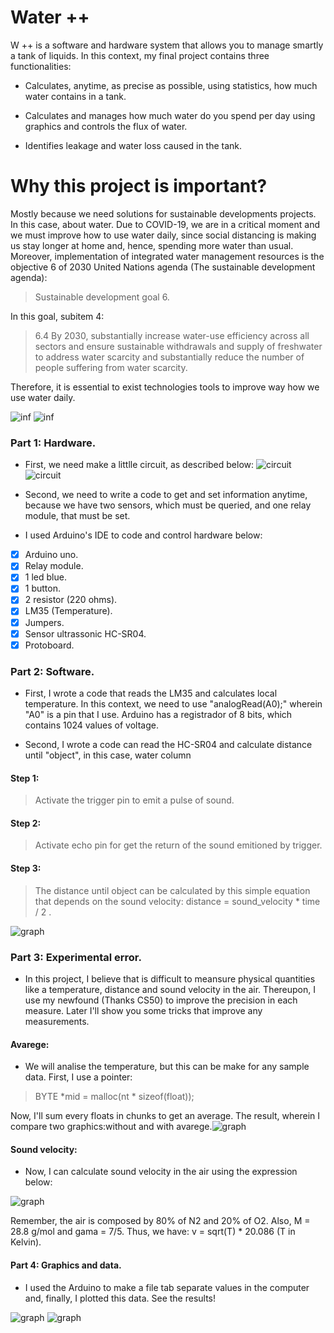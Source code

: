 # Water ++
W ++ is a software and hardware system that allows you to manage smartly a tank of liquids. In this context, my final project contains three functionalities:
- Calculates, anytime, as precise as possible, using statistics, how much water contains in a tank.

- Calculates and manages how much water do you spend per day using graphics and controls the flux of water.

- Identifies leakage and water loss caused in the tank.

# Why this project is important?

Mostly because we need solutions for sustainable developments projects. In this case, about water. Due to COVID-19, we are in a critical moment and we must improve how to use water daily, since social distancing is making us stay longer at home and, hence, spending more water than usual.  
Moreover, implementation of integrated water management resources is the objective 6 of 2030 United Nations agenda (The sustainable development agenda):
>Sustainable development goal 6.

In this goal, subitem 4:
>6.4 By 2030, substantially increase water-use efficiency across all sectors and ensure sustainable withdrawals and supply of freshwater to address water scarcity and substantially reduce the number of people suffering from water scarcity.

Therefore, it is essential to exist technologies tools to improve way how we use water daily.


![inf](images/inf1.png)
![inf](images/inf2.png)





### Part 1: Hardware.
- First, we need make a littlle circuit, as described below: ![circuit](images/circuit.png) ![circuit](images/circuit2.jpeg)

- Second, we need to write a code to get and set information anytime, because we have two sensors, which must be queried, and one relay module, that must be set.


- I used Arduino's IDE to code and control hardware below:

- [x] Arduino uno.
- [x] Relay module.
- [x] 1 led blue.
- [x] 1 button.
- [x] 2 resistor (220 ohms).
- [x] LM35 (Temperature).
- [x] Jumpers.
- [x] Sensor ultrassonic HC-SR04.
- [x] Protoboard.

### Part 2: Software.
- First, I wrote a code that reads the LM35 and calculates local temperature. In this context, we need to use "analogRead(A0);"
wherein "A0" is a pin that I use. Arduino has a registrador of 8 bits, which contains 1024 values of voltage.

- Second, I wrote a code can read the HC-SR04 and calculate distance until "object", in this case, water column
#### Step 1:
>Activate the trigger pin to emit a pulse of sound.
#### Step 2:
>Activate echo pin for get the return of the sound emitioned by trigger.
#### Step 3:
>The distance until object can be calculated by this simple equation that depends on the sound velocity: distance = sound_velocity * time / 2 .

![graph](images/dist.png)

### Part 3: Experimental error.
- In this project, I believe that is difficult to meansure physical quantities like a temperature, distance and sound velocity in the air. Thereupon, I use my newfound (Thanks CS50) to improve the precision in each measure. Later I'll show you some tricks that improve any measurements.

#### Avarege:
- We will analise the temperature, but this can be make for any sample data. First, I use a pointer:
 >BYTE *mid = malloc(nt * sizeof(float));

Now, I'll sum every floats in chunks to get an average. The result, wherein I compare two graphics:without and with avarege.![graph](images/gt2new.png)


#### Sound velocity:
- Now, I can calculate sound velocity in the air using the expression below:

![graph](images/eq.png)

Remember, the air is composed by 80% of N2 and 20% of O2. Also, M = 28.8 g/mol and gama = 7/5. Thus, we have: v = sqrt(T) * 20.086 (T in Kelvin).

#### Part 4: Graphics and data.
- I used the Arduino to make a file tab separate values in the computer and, finally, I plotted this data. See the results!

![graph](images/ggeralnew.png)
![graph](images/g1new.png)


